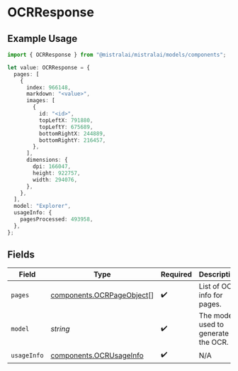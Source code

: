 # OCRResponse

## Example Usage

```typescript
import { OCRResponse } from "@mistralai/mistralai/models/components";

let value: OCRResponse = {
  pages: [
    {
      index: 966148,
      markdown: "<value>",
      images: [
        {
          id: "<id>",
          topLeftX: 791880,
          topLeftY: 675689,
          bottomRightX: 244889,
          bottomRightY: 216457,
        },
      ],
      dimensions: {
        dpi: 166047,
        height: 922757,
        width: 294076,
      },
    },
  ],
  model: "Explorer",
  usageInfo: {
    pagesProcessed: 493958,
  },
};
```

## Fields

| Field                                                                  | Type                                                                   | Required                                                               | Description                                                            |
| ---------------------------------------------------------------------- | ---------------------------------------------------------------------- | ---------------------------------------------------------------------- | ---------------------------------------------------------------------- |
| `pages`                                                                | [components.OCRPageObject](../../models/components/ocrpageobject.md)[] | :heavy_check_mark:                                                     | List of OCR info for pages.                                            |
| `model`                                                                | *string*                                                               | :heavy_check_mark:                                                     | The model used to generate the OCR.                                    |
| `usageInfo`                                                            | [components.OCRUsageInfo](../../models/components/ocrusageinfo.md)     | :heavy_check_mark:                                                     | N/A                                                                    |